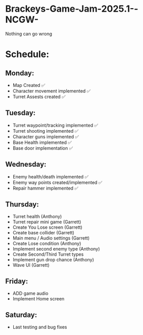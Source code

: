 # Brackeys-Game-Jam-2025.1--NCGW-
 Nothing can go wrong

# Schedule: 

## Monday:
* Map Created ✅
* Character movement implemented ✅
* Turret Assests created ✅

## Tuesday:
* Turret waypoint/tracking implemented ✅
* Turret shooting implemented ✅
* Character guns implemented ✅
* Base Health implemented ✅
* Base door implementation ✅

## Wednesday:
* Enemy health/death implemented ✅
* Enemy way points created/implemented ✅
* Repair hammer implemented ✅

## Thursday:
* Turret health (Anthony)
* Turret repair mini game (Garrett)
* Create You Lose screen (Garrett)
* Create base collider (Garrett)
* Main menu / Audio settings (Garrett)
* Create Lose condition (Anthony)
* Implement second enemy type (Anthony)
* Create Second/Third Turret types
* Implement gun drop chance (Anthony)
* Wave UI (Garrett)

## Friday:
* ADD game audio
* Implement Home screen

## Saturday:
* Last testing and bug fixes
